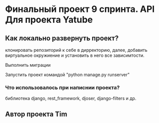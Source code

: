 # Финальный проект 9 спринта. API Для проекта Yatube
## Как локально развернуть проект?
клонировать репозиторий к себе в дирректорию, далее, добавить виртуальное окружиение и установить в него все зависимтости.

Выполнить миграции

Запустить проект командой "python manage.py runserver"

### Что использовалось при написнии проекта?
библиотека django, rest_framework, djoser, django-filters и др.

## Автор проекта Tim 
